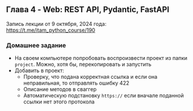 ## Глава 4 - Web: REST API, Pydantic, FastAPI

Запись лекции от 9 октября, 2024 года: https://t.me/itam_python_course/190

### Домашнее задание
- На своем компьютере попробовать воспроизвести проект из папки `project`. Можно, хотя бы, перекопировать и запустить
- Добавить в проект:
    - Проверку, что подана корректная ссылка и если она неправильная, то отправлять ошибку 422
    - Описание методов в сваггер
    - Автоматическую подстановку `https://` если вначале поданной ссылки нет этого протокола
